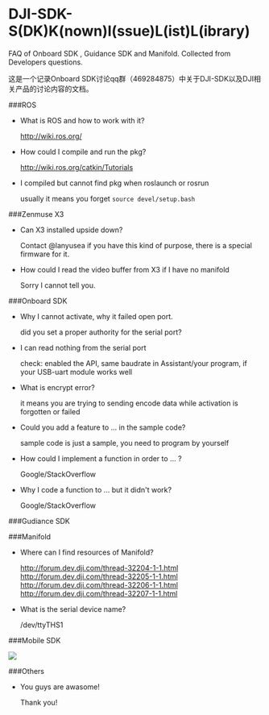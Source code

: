 # DJI-SDK-S(DK)K(nown)I(ssue)L(ist)L(ibrary)

FAQ of Onboard SDK , Guidance SDK and Manifold. Collected from Developers questions.

这是一个记录Onboard SDK讨论qq群（469284875）中关于DJI-SDK以及DJI相关产品的讨论内容的文档。

###ROS

- What is ROS and how to work with it?

  http://wiki.ros.org/

- How could I compile and run the pkg?

  http://wiki.ros.org/catkin/Tutorials
  
- I compiled but cannot find pkg when roslaunch or rosrun

  usually it means you forget `source devel/setup.bash`


###Zenmuse X3

- Can X3 installed upside down?

  Contact @lanyusea if you have this kind of purpose, there is a special firmware for it.
  
- How could I read the video buffer from X3 if I have no manifold

  Sorry I cannot tell you.

###Onboard SDK

- Why I cannot activate, why it failed open port.

  did you set a proper authority for the serial port?

- I can read nothing from the serial port

  check: enabled the API, same baudrate in Assistant/your program, if your USB-uart module works well
  
- What is encrypt error?

  it means you are trying to sending encode data while activation is forgotten or failed
  
- Could you add a feature to ... in the sample code?

  sample code is just a sample, you need to program by yourself
  
- How could I implement a function in order to ... ?

  Google/StackOverflow
  
- Why I code a function to ... but it didn't work?

  Google/StackOverflow

###Gudiance SDK

###Manifold

- Where can I find resources of Manifold?

  http://forum.dev.dji.com/thread-32204-1-1.html http://forum.dev.dji.com/thread-32205-1-1.html http://forum.dev.dji.com/thread-32206-1-1.html http://forum.dev.dji.com/thread-32207-1-1.html
  
- What is the serial device name?

  /dev/ttyTHS1
  

###Mobile SDK

![](http://3.bp.blogspot.com/-Z5vydmzLOuI/VFNTYpbOmlI/AAAAAAAAAEM/VO3_IlSqnqI/s1600/94eb289f247f6e711a9975bed6783d1db4a15af4a9f2b7cd8f1a560a3bfb540a.jpg)

###Others

- You guys are awasome!

  Thank you!
